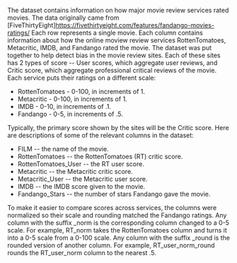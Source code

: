 The dataset contains information on how major movie review services rated movies. The data originally came from [FiveThirtyEight]<https://fivethirtyeight.com/features/fandango-movies-ratings/>
Each row represents a single movie. Each column contains information about how the online moview review services RottenTomatoes, Metacritic, IMDB, and Fandango rated the movie. The dataset was put together to help detect bias in the movie review sites. Each of these sites has 2 types of score -- User scores, which aggregate user reviews, and Critic score, which aggregate professional critical reviews of the movie. Each service puts their ratings on a different scale:

* RottenTomatoes - 0-100, in increments of 1.
* Metacritic - 0-100, in increments of 1.
* IMDB - 0-10, in increments of .1.
* Fandango - 0-5, in increments of .5.

Typically, the primary score shown by the sites will be the Critic score. Here are descriptions of some of the relevant columns in the dataset:

* FILM -- the name of the movie.
* RottenTomatoes -- the RottenTomatoes (RT) critic score.
* RottenTomatoes_User -- the RT user score.
* Metacritic -- the Metacritic critic score.
* Metacritic_User -- the Metacritic user score.
* IMDB -- the IMDB score given to the movie.
* Fandango_Stars -- the number of stars Fandango gave the movie.

To make it easier to compare scores across services, the columns were normalized so their scale and rounding matched the Fandango ratings. Any column with the suffix _norm is the corresponding column changed to a 0-5 scale. For example, RT_norm takes the RottenTomatoes column and turns it into a 0-5 scale from a 0-100 scale. Any column with the suffix _round is the rounded version of another column. For example, RT_user_norm_round rounds the RT_user_norm column to the nearest .5.
